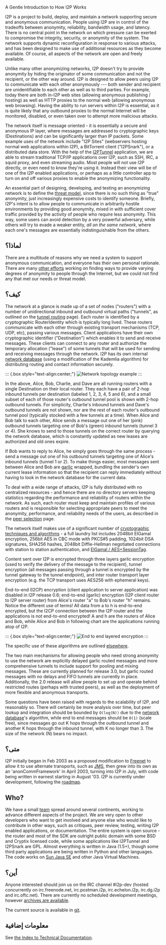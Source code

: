  A Gentle
Introduction to How I2P Works 

I2P is a project to build, deploy, and maintain a network supporting
secure and anonymous communication. People using I2P are in control of
the tradeoffs between anonymity, reliability, bandwidth usage, and
latency. There is no central point in the network on which pressure can
be exerted to compromise the integrity, security, or anonymity of the
system. The network supports dynamic reconfiguration in response to
various attacks, and has been designed to make use of additional
resources as they become available. Of course, all aspects of the
network are open and freely available.

Unlike many other anonymizing networks, I2P doesn\'t try to provide
anonymity by hiding the originator of some communication and not the
recipient, or the other way around. I2P is designed to allow peers using
I2P to communicate with each other anonymously --- both sender and
recipient are unidentifiable to each other as well as to third parties.
For example, today there are both in-I2P web sites (allowing anonymous
publishing / hosting) as well as HTTP proxies to the normal web
(allowing anonymous web browsing). Having the ability to run servers
within I2P is essential, as it is quite likely that any outbound proxies
to the normal Internet will be monitored, disabled, or even taken over
to attempt more malicious attacks.

The network itself is message oriented - it is essentially a secure and
anonymous IP layer, where messages are addressed to cryptographic keys
(Destinations) and can be significantly larger than IP packets. Some
example uses of the network include \"I2P Sites\" (webservers hosting
normal web applications within I2P), a BitTorrent client (\"I2PSnark\"),
or a distributed data store. With the help of the
[I2PTunnel]() application, we are able to
stream traditional TCP/IP applications over I2P, such as SSH, IRC, a
squid proxy, and even streaming audio. Most people will not use I2P
directly, or even need to know they\'re using it. Instead their view
will be of one of the I2P enabled applications, or perhaps as a little
controller app to turn on and off various proxies to enable the
anonymizing functionality.

An essential part of designing, developing, and testing an anonymizing
network is to define the [threat model](),
since there is no such thing as \"true\" anonymity, just increasingly
expensive costs to identify someone. Briefly, I2P\'s intent is to allow
people to communicate in arbitrarily hostile environments by providing
good anonymity, mixed in with sufficient cover traffic provided by the
activity of people who require less anonymity. This way, some users can
avoid detection by a very powerful adversary, while others will try to
evade a weaker entity, *all on the same network*, where each one\'s
messages are essentially indistinguishable from the others.

## لماذا؟

There are a multitude of reasons why we need a system to support
anonymous communication, and everyone has their own personal rationale.
There are many [other efforts]() working on
finding ways to provide varying degrees of anonymity to people through
the Internet, but we could not find any that met our needs or threat
model.

## كيف؟

The network at a glance is made up of a set of nodes (\"routers\") with
a number of unidirectional inbound and outbound virtual paths
(\"tunnels\", as outlined on the [tunnel
routing]() page). Each router is
identified by a cryptographic RouterIdentity which is typically long
lived. These routers communicate with each other through existing
transport mechanisms (TCP, UDP, etc), passing various messages. Client
applications have their own cryptographic identifier (\"Destination\")
which enables it to send and receive messages. These clients can connect
to any router and authorize the temporary allocation (\"lease\") of some
tunnels that will be used for sending and receiving messages through the
network. I2P has its own internal [network
database]() (using a modification of the Kademlia
algorithm) for distributing routing and contact information securely.

::: {.box style="text-align:center;"}
![Network topology
example](images/net.png "Network topology example")
:::

In the above, Alice, Bob, Charlie, and Dave are all running routers with
a single Destination on their local router. They each have a pair of
2-hop inbound tunnels per destination (labeled 1, 2, 3, 4, 5 and 6), and
a small subset of each of those router\'s outbound tunnel pool is shown
with 2-hop outbound tunnels. For simplicity, Charlie\'s inbound tunnels
and Dave\'s outbound tunnels are not shown, nor are the rest of each
router\'s outbound tunnel pool (typically stocked with a few tunnels at
a time). When Alice and Bob talk to each other, Alice sends a message
out one of her (pink) outbound tunnels targeting one of Bob\'s (green)
inbound tunnels (tunnel 3 or 4). She knows to send to those tunnels on
the correct router by querying the network database, which is constantly
updated as new leases are authorized and old ones expire.

If Bob wants to reply to Alice, he simply goes through the same
process - send a message out one of his outbound tunnels targeting one
of Alice\'s inbound tunnels (tunnel 1 or 2). To make things easier, most
messages sent between Alice and Bob are
[garlic]() wrapped, bundling the
sender\'s own current lease information so that the recipient can reply
immediately without having to look in the network database for the
current data.

To deal with a wide range of attacks, I2P is fully distributed with no
centralized resources - and hence there are no directory servers keeping
statistics regarding the performance and reliability of routers within
the network. As such, each router must keep and maintain profiles of
various routers and is responsible for selecting appropriate peers to
meet the anonymity, performance, and reliability needs of the users, as
described in the [peer selection]() page.

The network itself makes use of a significant number of [cryptographic
techniques and algorithms]() - a full
laundry list includes 2048bit ElGamal encryption, 256bit AES in CBC mode
with PKCS#5 padding, 1024bit DSA signatures, SHA256 hashes, 2048bit
Diffie-Hellman negotiated connections with station to station
authentication, and [ElGamal /
AES+SessionTag]().

Content sent over I2P is encrypted through three layers garlic
encryption (used to verify the delivery of the message to the
recipient), tunnel encryption (all messages passing through a tunnel is
encrypted by the tunnel gateway to the tunnel endpoint), and inter
router transport layer encryption (e.g. the TCP transport uses AES256
with ephemeral keys).

End-to-end (I2CP) encryption (client application to server application)
was disabled in I2P release 0.6; end-to-end (garlic) encryption (I2P
client router to I2P server router) from Alice\'s router \"a\" to Bob\'s
router \"h\" remains. Notice the different use of terms! All data from a
to h is end-to-end encrypted, but the I2CP connection between the I2P
router and the applications is not end-to-end encrypted! A and h are the
routers of Alice and Bob, while Alice and Bob in following chart are the
applications running atop of I2P.

::: {.box style="text-align:center;"}
![End to end layered
encryption](images/endToEndEncryption.png "End to end layered encryption")
:::

The specific use of these algorithms are outlined
[elsewhere]().

The two main mechanisms for allowing people who need strong anonymity to
use the network are explicitly delayed garlic routed messages and more
comprehensive tunnels to include support for pooling and mixing
messages. These are currently planned for release 3.0, but garlic routed
messages with no delays and FIFO tunnels are currently in place.
Additionally, the 2.0 release will allow people to set up and operate
behind restricted routes (perhaps with trusted peers), as well as the
deployment of more flexible and anonymous transports.

Some questions have been raised with regards to the scalability of I2P,
and reasonably so. There will certainly be more analysis over time, but
peer lookup and integration should be bounded by `O(log(N))` due to the
[network database]()\'s algorithm, while end to
end messages should be `O(1)` (scale free), since messages go out K hops
through the outbound tunnel and another K hops through the inbound
tunnel, with K no longer than 3. The size of the network (N) bears no
impact.

## متى؟

I2P initially began in Feb 2003 as a proposed modification to
[Freenet](http://freenetproject.org) to allow it to use alternate
transports, such as [JMS](), then grew into its own
as an \'anonCommFramework\' in April 2003, turning into I2P in July,
with code being written in earnest starting in August \'03. I2P is
currently under development, following the
[roadmap]().

## Who?

We have a small [team]() spread around several
continents, working to advance different aspects of the project. We are
very open to other developers who want to get involved and anyone else
who would like to contribute in other ways, such as critiques, peer
review, testing, writing I2P enabled applications, or documentation. The
entire system is open source - the router and most of the SDK are
outright public domain with some BSD and Cryptix licensed code, while
some applications like I2PTunnel and I2PSnark are GPL. Almost everything
is written in Java (1.5+), though some third party applications are
being written in Python and other languages. The code works on [Sun Java
SE](http://java.com/en/) and other Java Virtual Machines.

## أين؟

Anyone interested should join us on the IRC channel #i2p-dev (hosted
concurrently on irc.freenode.net, irc.postman.i2p, irc.echelon.i2p,
irc.dg.i2p and irc.oftc.net). There are currently no scheduled
development meetings, however [archives are
available]().

The current source is available in [git]().

## معلومات إضافية

See [the Index to Technical Documentation]().


